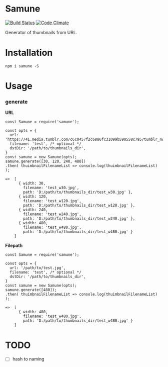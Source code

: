 # Samune

[![Build Status](https://travis-ci.com/eiurur/Samune.svg?branch=master)](https://travis-ci.com/eiurur/Samune)
[![Code Climate](https://codeclimate.com/github/eiurur/Samune/badges/gpa.svg)](https://codeclimate.com/github/eiurur/Samune)

Generator of thumbnails from URL.

# Installation

    npm i samune -S

# Usage

### generate

**URL**

    const Samune = require('samune');

    const opts = {
      url: 'https://41.media.tumblr.com/c6c0457f2c6886fc31099b590558c795/tumblr_nw0d6oxTtZ1s21xzoo2_1280.jpg',
      filename: 'test', /* optional */
      dstDir: '/path/to/thumbnails_dir',
    }
    const samune = new Samune(opts);
    samune.generate([30, 120, 240, 480])
    .then( thuimbnailFilenameList => console.log(thuimbnailFilenameList) );

    =>  [
          { width: 30,
            filename: 'test_w30.jpg',
            path: 'D:/path/to/thumbnails_dir/test_w30.jpg' },
          { width: 120,
            filename: 'test_w120.jpg',
            path: 'D:/path/to/thumbnails_dir/test_w120.jpg' },
          { width: 240,
            filename: 'test_w240.jpg',
            path: 'D:/path/to/thumbnails_dir/test_w240.jpg' },
          { width: 480,
            filename: 'test_w480.jpg',
            path: 'D:/path/to/thumbnails_dir/test_w480.jpg' }
        ]

**Filepath**

    const Samune = require('samune');

    const opts = {
      url: '/path/to/test.jpg',
      filename: 'test', /* optional */
      dstDir: '/path/to/thumbnails_dir',
    }
    const samune = new Samune(opts);
    samune.generate([480]);
    .then( thuimbnailFilenameList => console.log(thuimbnailFilenameList) );

    =>  [
          { width: 480,
            filename: 'test_w480.jpg',
            path: 'D:/path/to/thumbnails_dir/test_w480.jpg' }
        ]

# TODO

- [ ] hash to naming

